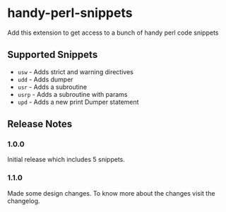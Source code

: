 # handy-perl-snippets

Add this extension to get access to a bunch of handy perl code snippets

## Supported Snippets

- `usw` - Adds strict and warning directives
- `udd` - Adds dumper
- `usr` - Adds a subroutine
- `usrp` - Adds a subroutine with params
- `upd` - Adds a new print Dumper statement

## Release Notes

### 1.0.0

Initial release which includes 5 snippets.

### 1.1.0

Made some design changes. To know more about the changes visit the changelog.
